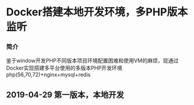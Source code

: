 # Docker搭建本地开发环境，多PHP版本监听

### 简介
鉴于window开发PHP不同版本项目环境配置困难和使用VM的麻烦，现通过Docker实现搭建多平台使用的多版本PHP开发环境php(56,70,72)+nginx+mysql+redis

## 2019-04-29 第一版本，本地开发